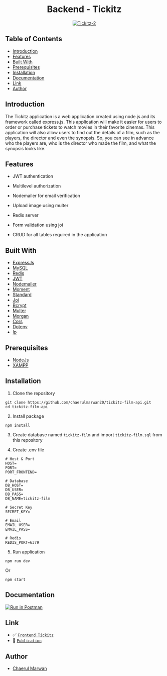 <h1 align="center">Backend - Tickitz</h1>
<p align="center">
  <a href="https://booking-tickitz-film.netlify.app/" target="_blank"><img src="https://i.ibb.co/tzSzq4x/Tickitz-2.png" alt="Tickitz-2" border="0" /></a>
</p>

## Table of Contents

- [Introduction](#introduction)
- [Features](#features)
- [Built With](#built-with)
- [Prerequisites](#prerequisites)
- [Installation](#installation)
- [Documentation](#documentation)
- [Link](#link)
- [Author](#author)

## Introduction

The Tickitz application is a web application created using node.js and its framework called express.js. This application will make it easier for users to order or purchase tickets to watch movies in their favorite cinemas. This application will also allow users to find out the details of a film, such as the players, the director and even the synopsis. So, you can see in advance who the players are, who is the director who made the film, and what the synopsis looks like.

## Features

- JWT authentication

- Multilevel authorization

- Nodemailer for email verification

- Upload image using multer

- Redis server

- Form validation using joi

- CRUD for all tables required in the application

## Built With

- [ExpressJs](https://expressjs.com/)
- [MySQL](https://www.mysql.com/)
- [Redis](https://redis.io/)
- [JWT](https://jwt.io/)
- [Nodemailer](https://nodemailer.com/)
- [Moment](https://momentjs.com/)
- [Standard](https://standardjs.com/)
- [Joi](https://www.npmjs.com/package/joi)
- [Bcrypt](https://www.npmjs.com/package/bcrypt)
- [Multer](https://www.npmjs.com/package/multer)
- [Morgan](https://www.npmjs.com/package/morgan)
- [Cors](https://www.npmjs.com/package/cors)
- [Dotenv](https://www.npmjs.com/package/dotenv)
- [Ip](https://www.npmjs.com/package/ip)

## Prerequisites

- [NodeJs](https://nodejs.org/en/download/)
- [XAMPP](https://www.apachefriends.org/index.html)

## Installation

1. Clone the repository

```
git clone https://github.com/chaerulmarwan20/tickitz-film-api.git
cd tickitz-film-api
```

2. Install package

```
npm install
```

3. Create database named `tickitz-film` and import `tickitz-film.sql` from this repository

4. Create .env file

```
# Host & Port
HOST=
PORT=
PORT_FRONTEND=

# Database
DB_HOST=
DB_USER=
DB_PASS=
DB_NAME=tickitz-film

# Secret Key
SECRET_KEY=

# Email
EMAIL_USER=
EMAIL_PASS=

# Redis
REDIS_PORT=6379
```

5. Run application

```
npm run dev
```

Or

```
npm start
```

## Documentation

[![Run in Postman](https://run.pstmn.io/button.svg)](https://documenter.getpostman.com/view/11970262/TzXtJfm9)

## Link

- :white_check_mark: [`Frontend Tickitz`](https://github.com/chaerulmarwan20/tickitz-film-frontend)
- :rocket: [`Publication`](https://booking-tickitz-film.netlify.app/)

## Author

- [Chaerul Marwan](https://github.com/chaerulmarwan20)
